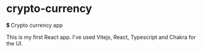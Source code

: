 # crypto-currency
:heavy_dollar_sign: Crypto currency app

This is my first React app. I've used Vitejs, React, Typescript and Chakra for the UI.


